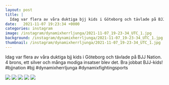 ```yaml
---
layout: post
title: |
  Idag var flera av våra duktiga bjj kids i Göteborg och tävlade på BJJ Nation
date:   2021-11-07 19:23:34 +0000
categories: instagram
image: /instagram/dynamixherrljunga/2021-11-07_19-23-34_UTC_1.jpg
background: /instagram/dynamixherrljunga/2021-11-07_19-23-34_UTC_1.jpg
thumbnail: /instagram/dynamixherrljunga/2021-11-07_19-23-34_UTC_1.jpg
---
```

Idag var flera av våra duktiga bjj kids i Göteborg och tävlade på BJJ Nation. 4 brons, ett silver och många modiga insatser blev det. Bra jobbat BJJ-kids! #bjjnation #bjj #dynamixherrljunga #dynamixfightingsports



<img src='/www-dynamix-herrljunga/instagram/dynamixherrljunga/2021-11-07_19-23-34_UTC_1.jpg' class='img-fluid' />


<img src='/www-dynamix-herrljunga/instagram/dynamixherrljunga/2021-11-07_19-23-34_UTC_2.jpg' class='img-fluid' />


<img src='/www-dynamix-herrljunga/instagram/dynamixherrljunga/2021-11-07_19-23-34_UTC_3.jpg' class='img-fluid' />


<img src='/www-dynamix-herrljunga/instagram/dynamixherrljunga/2021-11-07_19-23-34_UTC_4.jpg' class='img-fluid' />


<img src='/www-dynamix-herrljunga/instagram/dynamixherrljunga/2021-11-07_19-23-34_UTC_5.jpg' class='img-fluid' />
